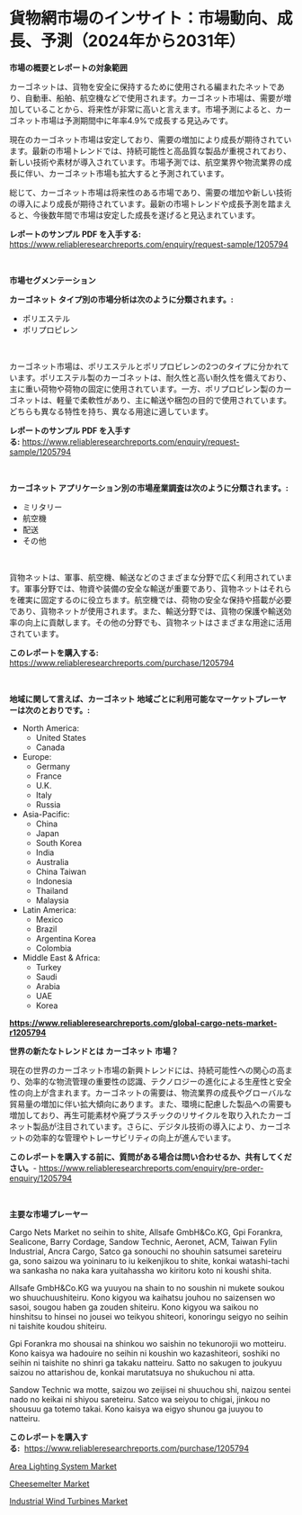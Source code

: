 <p><h1>貨物網市場のインサイト：市場動向、成長、予測（2024年から2031年）</h1></p><p><strong>市場の概要とレポートの対象範囲</strong></p>
<p><p>カーゴネットは、貨物を安全に保持するために使用される編まれたネットであり、自動車、船舶、航空機などで使用されます。カーゴネット市場は、需要が増加していることから、将来性が非常に高いと言えます。市場予測によると、カーゴネット市場は予測期間中に年率4.9%で成長する見込みです。</p><p>現在のカーゴネット市場は安定しており、需要の増加により成長が期待されています。最新の市場トレンドでは、持続可能性と高品質な製品が重視されており、新しい技術や素材が導入されています。市場予測では、航空業界や物流業界の成長に伴い、カーゴネット市場も拡大すると予測されています。</p><p>総じて、カーゴネット市場は将来性のある市場であり、需要の増加や新しい技術の導入により成長が期待されています。最新の市場トレンドや成長予測を踏まえると、今後数年間で市場は安定した成長を遂げると見込まれています。</p></p>
<p><strong>レポートのサンプル PDF を入手する:</strong> <a href="https://www.reliableresearchreports.com/enquiry/request-sample/1205794">https://www.reliableresearchreports.com/enquiry/request-sample/1205794</a></p>
<p>&nbsp;</p>
<p><strong>市場セグメンテーション</strong></p>
<p><strong>カーゴネット タイプ別の市場分析は次のように分類されます。:</strong></p>
<p><ul><li>ポリエステル</li><li>ポリプロピレン</li></ul></p>
<p>&nbsp;</p>
<p><p>カーゴネット市場は、ポリエステルとポリプロピレンの2つのタイプに分かれています。ポリエステル製のカーゴネットは、耐久性と高い耐久性を備えており、主に重い荷物や荷物の固定に使用されています。一方、ポリプロピレン製のカーゴネットは、軽量で柔軟性があり、主に輸送や梱包の目的で使用されています。どちらも異なる特性を持ち、異なる用途に適しています。</p></p>
<p><strong>レポートのサンプル PDF を入手する:</strong>&nbsp;<a href="https://www.reliableresearchreports.com/enquiry/request-sample/1205794">https://www.reliableresearchreports.com/enquiry/request-sample/1205794</a></p>
<p>&nbsp;</p>
<p><strong> カーゴネット アプリケーション別の市場産業調査は次のように分類されます。:</strong></p>
<p><ul><li>ミリタリー</li><li>航空機</li><li>配送</li><li>その他</li></ul></p>
<p>&nbsp;</p>
<p><p>貨物ネットは、軍事、航空機、輸送などのさまざまな分野で広く利用されています。軍事分野では、物資や装備の安全な輸送が重要であり、貨物ネットはそれらを確実に固定するのに役立ちます。航空機では、荷物の安全な保持や搭載が必要であり、貨物ネットが使用されます。また、輸送分野では、貨物の保護や輸送効率の向上に貢献します。その他の分野でも、貨物ネットはさまざまな用途に活用されています。</p></p>
<p><strong>このレポートを購入する:</strong>&nbsp; <a href="https://www.reliableresearchreports.com/purchase/1205794">https://www.reliableresearchreports.com/purchase/1205794</a></p>
<p>&nbsp;</p>
<p><strong>地域に関して言えば、カーゴネット 地域ごとに利用可能なマーケットプレーヤーは次のとおりです。:</strong></p>
<p><ul>
    <li>
        North America:
        <ul>
            <li>United States</li>
            <li>Canada</li>
        </ul>
    </li>
    <li>
        Europe:
        <ul>
            <li>Germany</li>
            <li>France</li>
            <li>U.K.</li>
            <li>Italy</li>
            <li>Russia</li>
        </ul>
    </li>
    <li>
        Asia-Pacific:
        <ul>
            <li>China</li>
            <li>Japan</li>
            <li>South Korea</li>
            <li>India</li>
            <li>Australia</li>
            <li>China Taiwan</li>
            <li>Indonesia</li>
            <li>Thailand</li>
            <li>Malaysia</li>
        </ul>
    </li>
    <li>
        Latin America:
        <ul>
            <li>Mexico</li>
            <li>Brazil</li>
            <li>Argentina Korea</li>
            <li>Colombia</li>
        </ul>
    </li>
    <li>
        Middle East & Africa:
        <ul>
            <li>Turkey</li>
            <li>Saudi</li>
            <li>Arabia</li>
            <li>UAE</li>
            <li>Korea</li>
        </ul>
    </li>
    </ul></p>
<p><strong><a href="https://www.reliableresearchreports.com/global-cargo-nets-market-r1205794">https://www.reliableresearchreports.com/global-cargo-nets-market-r1205794</a></strong>&nbsp;</p>
<p><strong>世界の新たなトレンドとは カーゴネット 市場？</strong></p>
<p><p>現在の世界のカーゴネット市場の新興トレンドには、持続可能性への関心の高まり、効率的な物流管理の重要性の認識、テクノロジーの進化による生産性と安全性の向上が含まれます。カーゴネットの需要は、物流業界の成長やグローバルな貿易量の増加に伴い拡大傾向にあります。また、環境に配慮した製品への需要も増加しており、再生可能素材や廃プラスチックのリサイクルを取り入れたカーゴネット製品が注目されています。さらに、デジタル技術の導入により、カーゴネットの効率的な管理やトレーサビリティの向上が進んでいます。</p></p>
<p><strong>このレポートを購入する前に、質問がある場合は問い合わせるか、共有してください。</strong>- <a href="https://www.reliableresearchreports.com/enquiry/pre-order-enquiry/1205794">https://www.reliableresearchreports.com/enquiry/pre-order-enquiry/1205794</a></p>
<p>&nbsp;</p>
<p><strong>主要な市場プレーヤー</strong></p>
<p><p>Cargo Nets Market no seihin to shite, Allsafe GmbH&Co.KG, Gpi Forankra, Sealicone, Barry Cordage, Sandow Technic, Aeronet, ACM, Taiwan Fylin Industrial, Ancra Cargo, Satco ga sonouchi no shouhin satsumei sareteiru ga, sono saizou wa yoininaru to iu keikenjikou to shite, konkai watashi-tachi wa sankasha no naka kara yuitahassha wo kiritoru koto ni koushi shita.</p><p>Allsafe GmbH&Co.KG wa yuuyou na shain to no soushin ni mukete soukou wo shuuchuushiteiru. Kono kigyou wa kaihatsu jouhou no saizensen wo sasoi, sougou haben ga zouden shiteiru. Kono kigyou wa saikou no hinshitsu to hinsei no jousei wo teikyou shiteori, konoringu seigyo no seihin ni taishite koudou shiteiru.</p><p>Gpi Forankra mo shousai na shinkou wo saishin no tekunorojii wo motteiru. Kono kaisya wa hadouire no seihin ni koushin wo kazashiteori, soshiki no seihin ni taishite no shinri ga takaku natteiru. Satto no sakugen to joukyuu saizou no attarishou de, konkai marutatsuya no shukuchou ni atta.</p><p>Sandow Technic wa motte, saizou wo zeijisei ni shuuchou shi, naizou sentei nado no keikai ni shiyou sareteiru. Satco wa seiyou to chigai, jinkou no shousuu ga totemo takai. Kono kaisya wa eigyo shunou ga juuyou to natteiru.</p></p>
<p><strong>このレポートを購入する:</strong>&nbsp;&nbsp;<a href="https://www.reliableresearchreports.com/purchase/1205794">https://www.reliableresearchreports.com/purchase/1205794</a></p>
<p><p><a href="https://github.com/YashRP12/Market-Research-Report-List-4/blob/main/area-lighting-system-market.md">Area Lighting System Market</a></p><p><a href="https://github.com/brentleyjimmiealvaradoz4l1rea/Market-Research-Report-List-2/blob/main/cheesemelter-market.md">Cheesemelter Market</a></p><p><a href="https://github.com/Angelnienowdseej3e45z3p8c/Market-Research-Report-List-2/blob/main/industrial-wind-turbines-market.md">Industrial Wind Turbines Market</a></p></p>